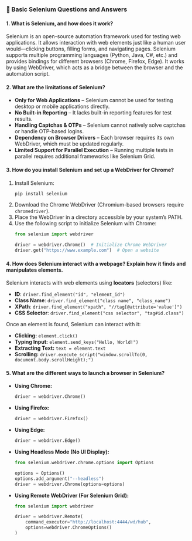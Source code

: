 ### **🔹 Basic Selenium Questions and Answers**  

#### **1. What is Selenium, and how does it work?**  
Selenium is an open-source automation framework used for testing web applications. It allows interaction with web elements just like a human user would—clicking buttons, filling forms, and navigating pages. Selenium supports multiple programming languages (Python, Java, C#, etc.) and provides bindings for different browsers (Chrome, Firefox, Edge). It works by using WebDriver, which acts as a bridge between the browser and the automation script.  

#### **2. What are the limitations of Selenium?**  
- **Only for Web Applications** – Selenium cannot be used for testing desktop or mobile applications directly.  
- **No Built-in Reporting** – It lacks built-in reporting features for test results.  
- **Handling Captchas & OTPs** – Selenium cannot natively solve captchas or handle OTP-based logins.  
- **Dependency on Browser Drivers** – Each browser requires its own WebDriver, which must be updated regularly.  
- **Limited Support for Parallel Execution** – Running multiple tests in parallel requires additional frameworks like Selenium Grid.  

#### **3. How do you install Selenium and set up a WebDriver for Chrome?**  
1. Install Selenium:  
   ```bash
   pip install selenium
   ```  
2. Download the Chrome WebDriver (Chromium-based browsers require `chromedriver`).  
3. Place the WebDriver in a directory accessible by your system’s PATH.  
4. Use the following script to initialize Selenium with Chrome:  
   ```python
   from selenium import webdriver

   driver = webdriver.Chrome()  # Initialize Chrome WebDriver
   driver.get("https://www.example.com")  # Open a website
   ```  

#### **4. How does Selenium interact with a webpage? Explain how it finds and manipulates elements.**  
Selenium interacts with web elements using **locators** (selectors) like:  
- **ID**: `driver.find_element("id", "element_id")`  
- **Class Name**: `driver.find_element("class name", "class_name")`  
- **XPath**: `driver.find_element("xpath", "//tag[@attribute='value']")`  
- **CSS Selector**: `driver.find_element("css selector", "tag#id.class")`  

Once an element is found, Selenium can interact with it:  
- **Clicking:** `element.click()`  
- **Typing Input:** `element.send_keys("Hello, World!")`  
- **Extracting Text:** `text = element.text`  
- **Scrolling:** `driver.execute_script("window.scrollTo(0, document.body.scrollHeight);")`  

#### **5. What are the different ways to launch a browser in Selenium?**  
- **Using Chrome:**  
  ```python
  driver = webdriver.Chrome()
  ```  
- **Using Firefox:**  
  ```python
  driver = webdriver.Firefox()
  ```  
- **Using Edge:**  
  ```python
  driver = webdriver.Edge()
  ```  
- **Using Headless Mode (No UI Display):**  
  ```python
  from selenium.webdriver.chrome.options import Options

  options = Options()
  options.add_argument("--headless")
  driver = webdriver.Chrome(options=options)
  ```  
- **Using Remote WebDriver (For Selenium Grid):**  
  ```python
  from selenium import webdriver

  driver = webdriver.Remote(
      command_executor="http://localhost:4444/wd/hub",
      options=webdriver.ChromeOptions()
  )
  ```  